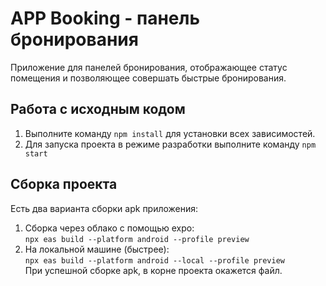# APP Booking - панель бронирования
Приложение для панелей бронирования, отображающее статус помещения и позволяющее совершать быстрые бронирования.
## Работа с исходным кодом
1. Выполните команду `npm install` для установки всех зависимостей.
2. Для запуска проекта в режиме разработки выполните команду `npm start`
## Сборка проекта
Есть два варианта сборки apk приложения:
1. Сборка через облако с помощью expo:  
`npx eas build --platform android --profile preview`  
2. На локальной машине (быстрее):  
`npx eas build --platform android --local --profile preview`  
При успешной сборке apk, в корне проекта окажется файл.